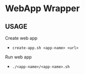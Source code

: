 # WebApp Wrapper

## USAGE
Create web app
- `create-app.sh <app-name> <url>`

Run web app
- `./<app-name>/<app-name>.sh`
